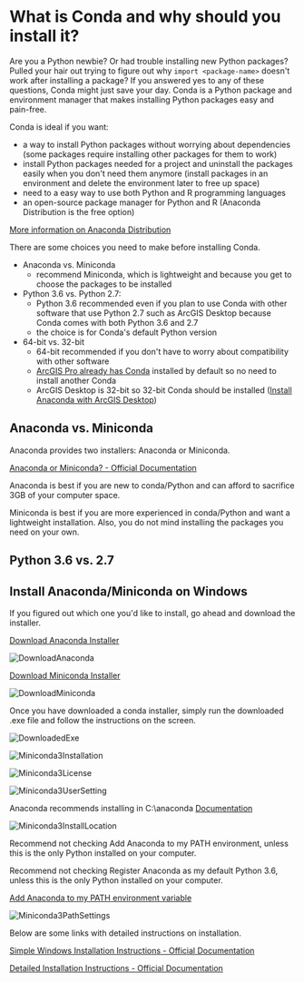 # What is Conda and why should you install it?

Are you a Python newbie? Or had trouble installing new Python packages? Pulled your hair out trying to figure out why `import <package-name>` doesn't work after installing a package? If you answered yes to any of these questions, Conda might just save your day. Conda is a Python package and environment manager that makes installing Python packages easy and pain-free.

Conda is ideal if you want:

* a way to install Python packages without worrying about dependencies (some packages require installing other packages for them to work)
* install Python packages needed for a project and uninstall the packages easily when you don't need them anymore (install packages in an environment and delete the environment later to free up space)
* need to a easy way to use both Python and R programming languages
* an open-source package manager for Python and R (Anaconda Distribution is the free option)

[More information on Anaconda Distribution](https://docs.anaconda.com/anaconda/)

There are some choices you need to make before installing Conda. 

* Anaconda vs. Miniconda
  * recommend Miniconda, which is lightweight and because you get to choose the packages to be installed
* Python 3.6 vs. Python 2.7: 
  * Python 3.6 recommended even if you plan to use Conda with other software that use Python 2.7 such as ArcGIS Desktop because Conda comes with both Python 3.6 and 2.7
  * the choice is for Conda's default Python version
* 64-bit vs. 32-bit
  * 64-bit recommended if you don't have to worry about compatibility with other software
  * [ArcGIS Pro already has Conda](http://pro.arcgis.com/en/pro-app/arcpy/get-started/what-is-conda.htm) installed by default so no need to install another Conda
  * ArcGIS Desktop is 32-bit so 32-bit Conda should be installed ([Install Anaconda with ArcGIS Desktop](https://my.usgs.gov/confluence/display/EGIS/Using+Anaconda+modules+from+the+ESRI+python+environment))

## Anaconda vs. Miniconda

Anaconda provides two installers: Anaconda or Miniconda. 

[Anaconda or Miniconda? - Official Documentation](https://conda.io/docs/user-guide/install/download.html#anaconda-or-miniconda)

Anaconda is best if you are new to conda/Python and can afford to sacrifice 3GB of your computer space.



Miniconda is best if you are more experienced in conda/Python and want a lightweight installation. Also, you do not mind installing the packages you need on your own.

## Python 3.6 vs. 2.7



## Install Anaconda/Miniconda on Windows

If you figured out which one you'd like to install, go ahead and download the installer.

[Download Anaconda Installer](https://www.anaconda.com/download/#windows)

![DownloadAnaconda](https://github.com/audrey35/anaconda-guide/images/DownloadAnaconda.png)

[Download Miniconda Installer](https://conda.io/miniconda.html)

![DownloadMiniconda](https://github.com/audrey35/anaconda-guide/images/DownloadMiniconda.png)

Once you have downloaded a conda installer, simply run the downloaded .exe file and follow the instructions on the screen. 

![DownloadedExe](https://github.com/audrey35/anaconda-guide/images/DownloadedExe.png)

![Miniconda3Installation](https://github.com/audrey35/anaconda-guide/images/Miniconda3Installation.png)

![Miniconda3License](https://github.com/audrey35/anaconda-guide/images/Miniconda3License.png)

![Miniconda3UserSetting](https://github.com/audrey35/anaconda-guide/images/Miniconda3UserSetting.png)

Anaconda recommends installing in C:\anaconda [Documentation](https://docs.anaconda.com/anaconda/faq#in-what-folder-should-i-install-anaconda-on-windows)

![Miniconda3InstallLocation](https://github.com/audrey35/anaconda-guide/images/Miniconda3InstallLocation.png)

Recommend not checking Add Anaconda to my PATH environment, unless this is the only Python installed on your computer. 

Recommend not checking Register Anaconda as my default Python 3.6, unless this is the only Python installed on your computer.

[Add Anaconda to my PATH environment variable](https://docs.anaconda.com/anaconda/faq#should-i-add-anaconda-to-the-windows-path)

![Miniconda3PathSettings](https://github.com/audrey35/anaconda-guide/images/Miniconda3PathSettings.png)

Below are some links with detailed instructions on installation.

[Simple Windows Installation Instructions - Official Documentation](https://conda.io/docs/user-guide/install/windows.html)

[Detailed Installation Instructions - Official Documentation](https://docs.anaconda.com/anaconda/install/)
